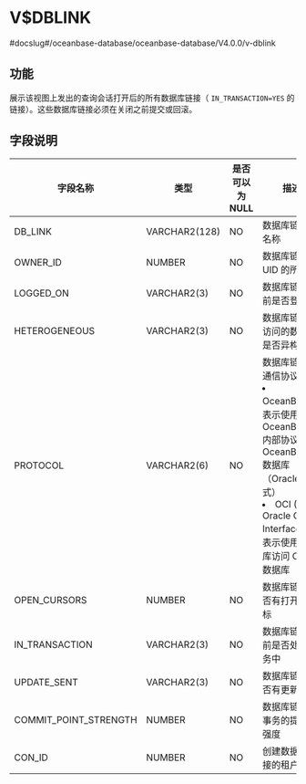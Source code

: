 V$DBLINK 
=============================
#docslug#/oceanbase-database/oceanbase-database/V4.0.0/v-dblink


功能 
-----------------------

展示该视图上发出的查询会话打开后的所有数据库链接（ `IN_TRANSACTION=YES` 的链接）。这些数据库链接必须在关闭之前提交或回滚。

字段说明 
-------------------------



|       **字段名称**        |    **类型**     | **是否可以为 NULL** |             **描述**             |
|-----------------------|---------------|----------------|--------------------------------|
| DB_LINK               | VARCHAR2(128) | NO             | 数据库链接的名称                       |
| OWNER_ID              | NUMBER        | NO             | 数据库链接 UID 的所有者                 |
| LOGGED_ON             | VARCHAR2(3)   | NO             | 数据库链接当前是否登录                    |
| HETEROGENEOUS         | VARCHAR2(3)   | NO             | 数据库链接所访问的数据库是否异构               |
| PROTOCOL              | VARCHAR2(6)   | NO             | 数据库链接的通信协议：<li>OceanBase：表示使用 OceanBase 内部协议访问 OceanBase   数据库（Oracle 模式）<li>OCI ( Oracle Call Interface )：表示使用 OCI 库访问 Oracle 数据库 |
| OPEN_CURSORS          | NUMBER        | NO             | 数据库链接是否有打开的游标                  |
| IN_TRANSACTION        | VARCHAR2(3)   | NO             | 数据库链接当前是否处于事务中                 |
| UPDATE_SENT           | VARCHAR2(3)   | NO             | 数据库链接是否有更新                     |
| COMMIT_POINT_STRENGTH | NUMBER        | NO             | 数据库链接上事务的提交点强度                 |
| CON_ID                | NUMBER        | NO             | 创建数据库链接的租户 ID                  |



